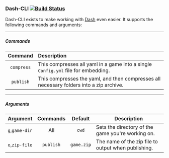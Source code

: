 ### Dash-CLI [![Build Status](http://img.shields.io/travis/Circular-Studios/Dash-CLI/master.svg?style=flat)](https://travis-ci.org/Circular-Studios/Dash-CLI)

Dash-CLI exists to make working with [Dash](https://github.com/Circular-Studios/Dash) even easier. It supports the following commands and arguments:

---

##### Commands

| Command    | Description
|:----------:|:-----------
| `compress` | This compresses all yaml in a game into a single `Config.yml` file for embedding.
| `publish`  | This compresses the yaml, and then compresses all necessary folders into a zip archive.

---

##### Arguments
| Argument       | Commands  | Default    | Description
|:--------------:|:---------:|:----------:|------------
| `g`,`game-dir` | All       | `cwd`      | Sets the directory of the game you're working on.
| `o`,`zip-file` | `publish` | `game.zip` | The name of the zip file to output when publishing.
